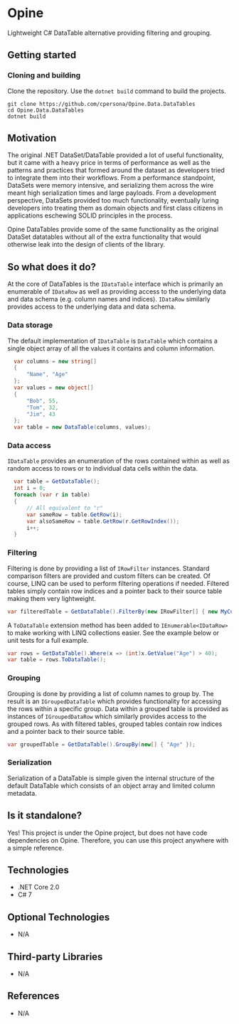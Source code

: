 # Opine
Lightweight C# DataTable alternative providing filtering and grouping.

## Getting started

### Cloning and building

Clone the repository. Use the `dotnet build` command to build the projects.

```
git clone https://github.com/cpersona/Opine.Data.DataTables
cd Opine.Data.DataTables
dotnet build
```

## Motivation

The original .NET DataSet/DataTable provided a lot of useful functionality, but it came with a heavy price in terms of performance as well as the patterns and practices that formed around the dataset as developers tried to integrate them into their workflows. From a performance standpoint, DataSets were memory intensive, and serializing them across the wire meant high serialization times and large payloads. From a development perspective, DataSets provided too much functionality, eventually luring developers into treating them as domain objects and first class citizens in applications eschewing SOLID principles in the process. 

Opine DataTables provide some of the same functionality as the original DataSet datatables without all of the extra functionality that would otherwise leak into the design of clients of the library. 

## So what does it do?

At the core of DataTables is the `IDataTable` interface which is primarily an enumerable of `IDataRow` as well as providing access to the underlying data and data schema (e.g. column names and indices). `IDataRow` similarly provides access to the underlying data and data schema. 

### Data storage

The default implementation of `IDataTable` is `DataTable` which contains a single object array of all the values it contains and column information. 

```csharp
  var columns = new string[] 
  {
      "Name", "Age"
  };
  var values = new object[] 
  { 
      "Bob", 55,
      "Tom", 32,
      "Jim", 43
  };
  var table = new DataTable(columns, values);
```

### Data access

`IDataTable` provides an enumeration of the rows contained within as well as random access to rows or to individual data cells within the data. 

```csharp
  var table = GetDataTable();
  int i = 0;
  foreach (var r in table)
  {
      // All equivalent to "r"
      var sameRow = table.GetRow(i);
      var alsoSameRow = table.GetRow(r.GetRowIndex());
      i++;
  }
```

### Filtering

Filtering is done by providing a list of `IRowFilter` instances. Standard comparison filters are provided and custom filters can be created. Of course, LINQ can be used to perform filtering operations if needed. Filtered tables simply contain row indices and a pointer back to their source table making them very lightweight. 

```csharp
var filteredTable = GetDataTable().FilterBy(new IRowFilter[] { new MyCustomFilter(42) }, true);
```

A `ToDataTable` extension method has been added to `IEnumerable<IDataRow>` to make working with LINQ collections easier. See the example below or unit tests for a full example. 

```csharp
var rows = GetDataTable().Where(x => (int)x.GetValue("Age") > 40);
var table = rows.ToDataTable();
```

### Grouping

Grouping is done by providing a list of column names to group by. The result is an `IGroupedDataTable` which provides functionality for accessing the rows within a specific group. Data within a grouped table is provided as instances of `IGroupedDataRow` which similarly provides access to the grouped rows. As with filtered tables, grouped tables contain row indices and a pointer back to their source table. 

```csharp
var groupedTable = GetDataTable().GroupBy(new[] { "Age" });
```

### Serialization

Serialization of a DataTable is simple given the internal structure of the default DataTable which consists of an object array and limited column metadata. 

## Is it standalone?

Yes! This project is under the Opine project, but does not have code dependencies on Opine. Therefore, you can use this project anywhere with a simple reference. 

## Technologies
* .NET Core 2.0
* C# 7

## Optional Technologies
* N/A

## Third-party Libraries
* N/A

## References
* N/A
